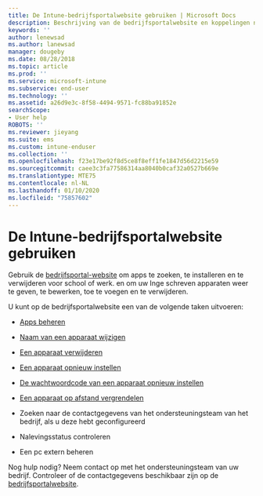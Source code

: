 ```yaml
---
title: De Intune-bedrijfsportalwebsite gebruiken | Microsoft Docs
description: Beschrijving van de bedrijfsportalwebsite en koppelingen naar de stappen voor taken die eindgebruikers op de website kunnen uitvoeren
keywords: ''
author: lenewsad
ms.author: lanewsad
manager: dougeby
ms.date: 08/28/2018
ms.topic: article
ms.prod: ''
ms.service: microsoft-intune
ms.subservice: end-user
ms.technology: ''
ms.assetid: a26d9e3c-8f58-4494-9571-fc88ba91852e
searchScope:
- User help
ROBOTS: ''
ms.reviewer: jieyang
ms.suite: ems
ms.custom: intune-enduser
ms.collection: ''
ms.openlocfilehash: f23e17be92f8d5ce8f8eff1fe1847d56d2215e59
ms.sourcegitcommit: caee3c3fa77586314aa8040b0caf32a0527b669e
ms.translationtype: MTE75
ms.contentlocale: nl-NL
ms.lasthandoff: 01/10/2020
ms.locfileid: "75857602"
---
```

# <a name="using-the-intune-company-portal-website"></a>De Intune-bedrijfsportalwebsite gebruiken
Gebruik de [bedrijfsportal-website](https://portal.manage.microsoft.com) om apps te zoeken, te installeren en te verwijderen voor school of werk. en om uw Inge schreven apparaten weer te geven, te bewerken, toe te voegen en te verwijderen.  

U kunt op de bedrijfsportalwebsite een van de volgende taken uitvoeren:

- [Apps beheren](manage-apps-cpweb.md)  

- [Naam van een apparaat wijzigen](rename-your-device-cpwebsite.md)

- [Een apparaat verwijderen](remove-your-device-cpwebsite.md)

- [Een apparaat opnieuw instellen](reset-erase-your-device-cpwebsite.md)

- [De wachtwoordcode van een apparaat opnieuw instellen](reset-your-passcode-cpwebsite.md)

- [Een apparaat op afstand vergrendelen](remote-lock-your-device-cpwebsite.md)

- Zoeken naar de contactgegevens van het ondersteuningsteam van het bedrijf, als u deze hebt geconfigureerd

- Nalevingsstatus controleren

- Een pc extern beheren

Nog hulp nodig? Neem contact op met het ondersteuningsteam van uw bedrijf. Controleer of de contactgegevens beschikbaar zijn op de [bedrijfsportalwebsite](https://go.microsoft.com/fwlink/?linkid=2010980).
